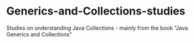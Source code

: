 # Generics-and-Collections-studies
Studies on understanding Java Collections - mainly from the book "Java Generics and Collections"
